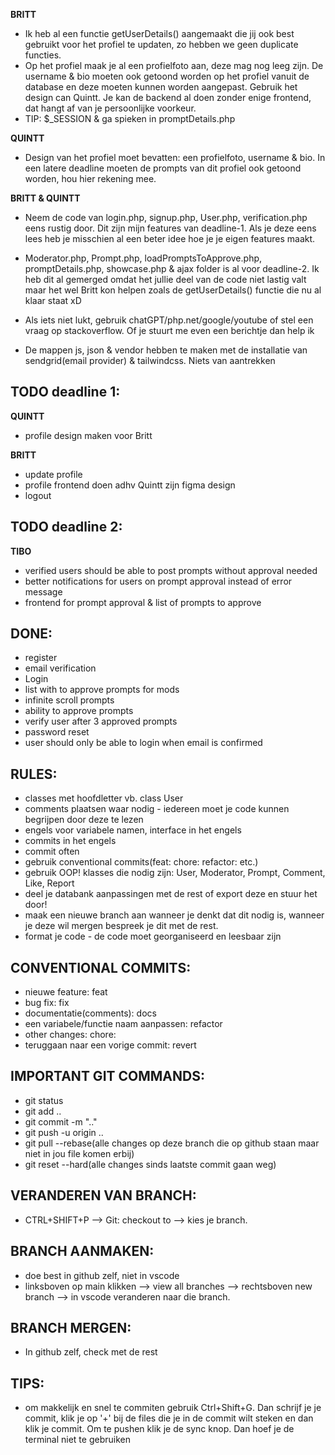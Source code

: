 **BRITT** 
- Ik heb al een functie getUserDetails() aangemaakt die jij ook best gebruikt voor het profiel te updaten, zo hebben we geen duplicate functies.
- Op het profiel maak je al een profielfoto aan, deze mag nog leeg zijn. De username & bio moeten ook getoond worden op het profiel vanuit de database
  en deze moeten kunnen worden aangepast. Gebruik het design can Quintt. Je kan de backend al doen zonder enige frontend, dat hangt af van je persoonlijke voorkeur.
- TIP: $_SESSION & ga spieken in promptDetails.php

**QUINTT**
- Design van het profiel moet bevatten: een profielfoto, username & bio. In een latere deadline moeten de prompts van dit profiel
  ook getoond worden, hou hier rekening mee.

**BRITT & QUINTT**
- Neem de code van login.php, signup.php, User.php, verification.php eens rustig door. Dit zijn mijn features van deadline-1. 
  Als je deze eens lees heb je misschien al een beter idee hoe je je eigen features maakt. 

- Moderator.php, Prompt.php, loadPromptsToApprove.php, promptDetails.php, showcase.php & ajax folder is al voor deadline-2. Ik heb dit al gemerged omdat
  het jullie deel van de code niet lastig valt maar het wel Britt kon helpen zoals de getUserDetails() functie die nu al klaar staat xD

- Als iets niet lukt, gebruik chatGPT/php.net/google/youtube of stel een vraag op stackoverflow. Of je stuurt me even een berichtje dan help ik

- De mappen js, json & vendor hebben te maken met de installatie van sendgrid(email provider) & tailwindcss. Niets van aantrekken

TODO deadline 1:
---------------------
**QUINTT**
- profile design maken voor Britt

**BRITT**
- update profile
- profile frontend doen adhv Quintt zijn figma design
- logout

TODO deadline 2:
------------------
**TIBO**
- verified users should be able to post prompts without approval needed
- better notifications for users on prompt approval instead of error message
- frontend for prompt approval & list of prompts to approve

DONE:
------------------
- register
- email verification
- Login
- list with to approve prompts for mods
- infinite scroll prompts
- ability to approve prompts
- verify user after 3 approved prompts
- password reset
- user should only be able to login when email is confirmed

RULES:
-----------------
- classes met hoofdletter vb. class User
- comments plaatsen waar nodig - iedereen moet je code kunnen begrijpen door deze te lezen
- engels voor variabele namen, interface in het engels
- commits in het engels
- commit often
- gebruik conventional commits(feat: chore: refactor: etc.)
- gebruik OOP! klasses die nodig zijn: User, Moderator, Prompt, Comment, Like, Report
- deel je databank aanpassingen met de rest of export deze en stuur het door!
- maak een nieuwe branch aan wanneer je denkt dat dit nodig is, wanneer je deze wil mergen bespreek je dit met de rest. 
- format je code - de code moet georganiseerd en leesbaar zijn

CONVENTIONAL COMMITS:
---------------------------
- nieuwe feature: feat
- bug fix: fix
- documentatie(comments): docs
- een variabele/functie naam aanpassen: refactor
- other changes: chore:
- teruggaan naar een vorige commit: revert

IMPORTANT GIT COMMANDS:
-------------------------
- git status
- git add ..
- git commit -m ".."
- git push -u origin ..
- git pull --rebase(alle changes op deze branch die op github staan maar niet in jou file komen erbij)
- git reset --hard(alle changes sinds laatste commit gaan weg)

VERANDEREN VAN BRANCH:
--------------------------
- CTRL+SHIFT+P --> Git: checkout to --> kies je branch. 

BRANCH AANMAKEN:
--------------------------
- doe best in github zelf, niet in vscode
- linksboven op main klikken --> view all branches --> rechtsboven new branch --> in vscode veranderen naar die branch.

BRANCH MERGEN:
------------------------
- In github zelf, check met de rest

TIPS:
--------------------------
-  om makkelijk en snel te commiten gebruik Ctrl+Shift+G. Dan schrijf je je commit, klik je op '+' bij de files die je in de commit wilt steken
   en dan klik je commit. Om te pushen klik je de sync knop. Dan hoef je de terminal niet te gebruiken
